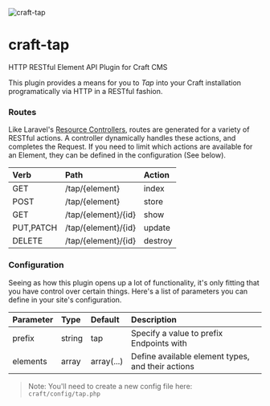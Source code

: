 ![](http://f.cl.ly/items/432N143b3r3H3L1Q2A1z/McLL8Xzni.png "craft-tap")

# craft-tap

HTTP RESTful Element API Plugin for Craft CMS

This plugin provides a means for you to *Tap* into your Craft installation programatically via HTTP in a RESTful fashion.

### Routes

Like Laravel's [Resource Controllers](http://laravel.com/docs/controllers#resource-controllers "Resource Controllers - Laravel"), routes are generated for a variety of RESTful actions. A controller dynamically handles these actions, and completes the Request. If you need to limit which actions are available for an Element, they can be defined in the configuration (See below).

Verb      | Path                | Action
:---      | :---                | :-----
GET       | /tap/{element}      | index
POST      | /tap/{element}      | store
GET       | /tap/{element}/{id} | show
PUT,PATCH | /tap/{element}/{id} | update
DELETE    | /tap/{element}/{id} | destroy

### Configuration

Seeing as how this plugin opens up a lot of functionality, it's only fitting that you have control over certain things. Here's a list of parameters you can define in your site's configuration.

Parameter | Type   | Default    | Description
:-------- | :---   | :--------- | :----------
prefix    | string | tap        | Specify a value to prefix Endpoints with
elements  | array  | array(...) | Define available element types, and their actions

> Note: You'll need to create a new config file here: `craft/config/tap.php`
